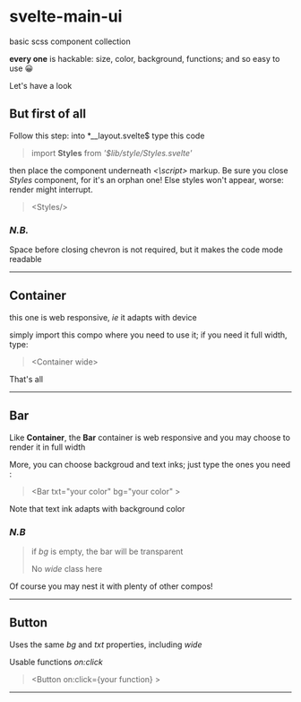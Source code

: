 # svelte-main-ui

basic scss component collection

**every one** is hackable: size, color, background, functions; and so easy to use 😀 

Let's have a look

## But first of all

Follow this step: into *__layout.svelte$ type this code

> import **Styles** from *'$lib/style/Styles.svelte'*

then place the component underneath *\<\script\>* markup. Be sure you close *Styles* component, for it's an orphan one! Else styles won't appear, worse: render might interrupt.

> \<Styles\/\>

### *N.B.*

Space before closing chevron is not required, but it makes the code mode readable

___

## Container

this one is web responsive, *ie* it adapts with device

simply import this compo where you need to use it; if you need it full width, type:

> \<Container wide\>

That's all

___

## Bar

Like **Container**, the **Bar** container is web responsive and you may choose to render it in full width

More, you can choose backgroud and text inks; just type the ones you need :

> \<Bar txt="your color" bg="your color"  \>

Note that text ink adapts with background color

### *N.B*

> if *bg* is empty, the bar will be transparent
>
> No *wide* class here

Of course you may nest it with plenty of other compos!

___

## Button

Uses the same *bg* and *txt* properties, including *wide*

Usable functions *on:click*

> \<Button on:click={your function} \>

___
